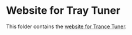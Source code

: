 # Website for Tray Tuner

This folder contains the [website for Trance Tuner](https://trancetuner.netlify.app/).
